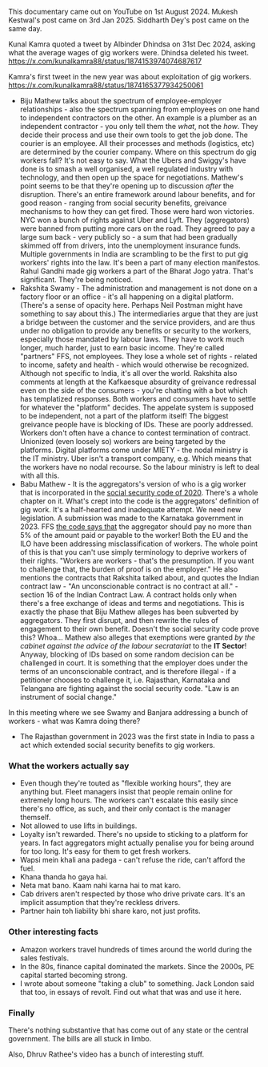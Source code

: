 This documentary came out on YouTube on 1st August 2024.
Mukesh Kestwal's post came on 3rd Jan 2025.
Siddharth Dey's post came on the same day.

Kunal Kamra quoted a tweet by Albinder Dhindsa on 31st Dec 2024, asking what the
average wages of gig workers were. Dhindsa deleted his tweet.
https://x.com/kunalkamra88/status/1874153974074687617

Kamra's first tweet in the new year was about exploitation of gig workers.
https://x.com/kunalkamra88/status/1874165377934250061

* Biju Mathew talks about the spectrum of employee-employer relationships - also
  the spectrum spanning from employees on one hand to independent contractors on
  the other. An example is a plumber as an independent contractor - you only
  tell them the _what_, not the _how_. They decide their process and use their
  own tools to get the job done. The courier is an employee. All their processes
  and methods (logistics, etc) are determined by the courier company. Where on
  this spectrum do gig workers fall? It's not easy to say. What the Ubers and
  Swiggy's have done is to smash a well organised, a well regulated industry with technology, and
  then open up the space for negotiations. Mathew's point seems to be that
  they're opening up to discussion _after_ the disruption. There's an entire
  framework around labour benefits, and for good reason - ranging from social
  security benefits, greivance mechanisms to how they can get fired. Those were
  hard won victories. NYC won a bunch of rights against Uber and Lyft. They
  (aggregators) were banned from putting more cars on the road. They agreed to pay
  a large sum back - very publicly so - a sum that had been gradually skimmed
  off from drivers, into the unemployment insurance funds. Multiple governments
  in India are scrambling to be the first to put gig workers' rights into the
  law. It's been a part of many election manifestos. Rahul Gandhi made gig
  workers a part of the Bharat Jogo yatra. That's significant. They're being
  noticed.
* Rakshita Swamy - The administration and management is not done on a factory floor or an office - it's all happening
  on a digital platform. (There's a sense of opacity here. Perhaps Neil Postman
  might have something to say about this.) The intermediaries argue that they
  are just a bridge between the customer and the service providers, and are thus
  under no obligation to provide any benefits or security to the workers,
  especially those mandated by labour laws. They have to work much longer, much
  harder, just to earn basic income. They're called "partners" FFS, not
  employees. They lose a whole set of rights - related to income, safety and
  health - which would otherwise be recognized. Although not specific to India,
  it's all over the world. Rakshita also comments at length at the Kafkaesque
  absurdity of greivance redressal even on the side of the consumers - you're
  chatting with a bot which has templatized responses. Both workers and
  consumers have to settle for whatever the "platform" decides. The appelate
  system is supposed to be independent, not a part of the platform itself! The
  biggest greivance people have is blocking of IDs. These are poorly addressed.
  Workers don't often have a chance to contest termination of contract.
  Unionized (even loosely so) workers are being targeted by the platforms.
  Digital platforms come under MIETY - the nodal ministry is the IT ministry.
  Uber isn't a transport company, e.g. Which means that the workers have no
  nodal recourse. So the labour ministry is left to deal with all this.
* Babu Mathew - It is the aggregators's version of who is a gig worker that is incorporated in
  the [social security code of 2020](https://labour.gov.in/sites/default/files/ss_code_as_introduced_in_lok_sabha.pdf).
  There's a whole chapter on it. What's crept into the code is the aggregators'
  definition of gig work. It's a half-hearted and inadequate attempt. We need
  new legislation. A submission was made to the Karnataka government in 2023.
  FFS [the code says that](https://www.deccanherald.com/india/karnataka/govt-plans-per-transaction-cess-for-gig-workers-welfare-3193516#)
  the aggregator should pay no more than 5% of the amount paid or payable to the worker!
  Both the EU and the ILO have been addressing misclassification of workers. The
  whole point of this is that you can't use simply terminology to deprive
  workers of their rights. "Workers are workers - that's the presumption. If you
  want to challenge that, the burden of proof is on the employer." He also
  mentions the contracts that Rakshita talked about, and quotes the Indian
  contract law - "An unconscionable contract is no contract at all." - section
  16 of the Indian Contract Law. A contract holds only when there's a free
  exchange of ideas and terms and negotiations. This is exactly the phase that
  Biju Mathew alleges has been subverted by aggregators. They first disrupt, and
  then rewrite the rules of engagement to their own benefit. Doesn't the social
  security code prove this? Whoa... Mathew also alleges that exemptions were
  granted _by the cabinet against the advice of the labour secratariat_ to the
  **IT Sector**! Anyway, blocking of IDs based on some random decision can be
  challenged in court. It is something that the employer does under the terms of
  an unconscionable contract, and is therefore illegal - if a petitioner chooses
  to challenge it, i.e. Rajasthan, Karnataka and Telangana are fighting against
  the social security code. "Law is an instrument of social change."

In this meeting where we see Swamy and Banjara addressing a bunch of workers -
what was Kamra doing there?

* The Rajasthan government in 2023 was the first state in India to pass a act
  which extended social security benefits to gig workers.



### What the workers actually say

* Even though they're touted as "flexible working hours", they are anything but.
  Fleet managers insist that people remain online for extremely long hours. The
  workers can't escalate this easily since there's no office, as such, and their
  only contact is the manager themself.
* Not allowed to use lifts in buildings.
* Loyalty isn't rewarded. There's no upside to sticking to a platform for years.
  In fact aggregators might actually penalise you for being around for too long.
  It's easy for them to get fresh workers.
* Wapsi mein khali ana padega - can't refuse the ride, can't afford the fuel.
* Khana thanda ho gaya hai.
* Neta mat bano. Kaam nahi karna hai to mat karo.
* Cab drivers aren't respected by those who drive private cars. It's an implicit
  assumption that they're reckless drivers.
* Partner hain toh liability bhi share karo, not just profits.


### Other interesting facts
* Amazon workers travel hundreds of times around the world during the sales
  festivals.
* In the 80s, finance capital dominated the markets. Since the 2000s, PE capital
  started becoming strong.
* I wrote about someone "taking a club" to something. Jack London said that too,
  in essays of revolt. Find out what that was and use it here.


### Finally

There's nothing substantive that has come out of any state or the central
government. The bills are all stuck in limbo.

Also, Dhruv Rathee's video has a bunch of interesting stuff.
